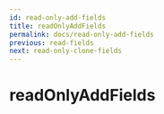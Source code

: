 ```yaml
---
id: read-only-add-fields
title: readOnlyAddFields
permalink: docs/read-only-add-fields
previous: read-fields
next: read-only-clone-fields
---
```


# readOnlyAddFields


